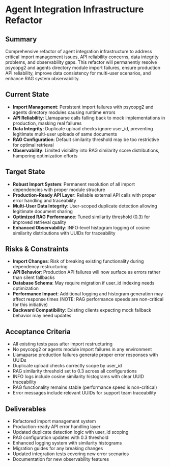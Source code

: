 # Agent Integration Infrastructure Refactor

## Summary
Comprehensive refactor of agent integration infrastructure to address critical import management issues, API reliability concerns, data integrity problems, and observability gaps. This refactor will permanently resolve psycopg2 and agents directory module import failures, ensure production API reliability, improve data consistency for multi-user scenarios, and enhance RAG system observability.

## Current State
- **Import Management**: Persistent import failures with psycopg2 and agents directory modules causing runtime errors
- **API Reliability**: Llamaparse calls falling back to mock implementations in production, masking real failures
- **Data Integrity**: Duplicate upload checks ignore user_id, preventing legitimate multi-user uploads of same documents
- **RAG Configuration**: Default similarity threshold may be too restrictive for optimal retrieval
- **Observability**: Limited visibility into RAG similarity score distributions, hampering optimization efforts

## Target State
- **Robust Import System**: Permanent resolution of all import dependencies with proper module structure
- **Production-Ready API Layer**: Reliable external API calls with proper error handling and traceability
- **Multi-User Data Integrity**: User-scoped duplicate detection allowing legitimate document sharing
- **Optimized RAG Performance**: Tuned similarity threshold (0.3) for improved retrieval quality
- **Enhanced Observability**: INFO-level histogram logging of cosine similarity distributions with UUIDs for traceability

## Risks & Constraints
- **Import Changes**: Risk of breaking existing functionality during dependency restructuring
- **API Behavior**: Production API failures will now surface as errors rather than silent fallbacks
- **Database Schema**: May require migration if user_id indexing needs optimization
- **Performance Impact**: Additional logging and histogram generation may affect response times (NOTE: RAG performance speeds are non-critical for this initiative)
- **Backward Compatibility**: Existing clients expecting mock fallback behavior may need updates

## Acceptance Criteria
- All existing tests pass after import restructuring
- No psycopg2 or agents module import failures in any environment
- Llamaparse production failures generate proper error responses with UUIDs
- Duplicate upload checks correctly scope by user_id
- RAG similarity threshold set to 0.3 across all configurations
- INFO logs include cosine similarity histograms with clear UUID traceability
- RAG functionality remains stable (performance speed is non-critical)
- Error messages include relevant UUIDs for support team traceability

## Deliverables
- Refactored import management system
- Production-ready API error handling layer
- Updated duplicate detection logic with user_id scoping
- RAG configuration updates with 0.3 threshold
- Enhanced logging system with similarity histograms
- Migration guides for any breaking changes
- Updated integration tests covering new error scenarios
- Documentation for new observability features